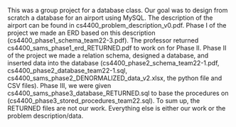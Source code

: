 This was a group project for a database class. Our goal was to design from scratch a database for an airport using MySQL. The description of the airport can be found in cs4400_problem_description_v0.pdf.
Phase I of the project we made an ERD based on this description (cs4400_phase1_schema_team22-3.pdf). The professor returned cs4400_sams_phase1_erd_RETURNED.pdf to work on for Phase II.
Phase II of the project we made a relation schema, designed a database, and inserted data into the database (cs4400_phase2_schema_team22-1.pdf, cs4400_phase2_database_team22-1.sql, cs4400_sams_phase2_DENORMALIZED_data_v2.xlsx, the python file and CSV files).
Phase III, we were given cs4400_sams_phase3_database_RETURNED.sql to base the procedures on (cs4400_phase3_stored_procedures_team22.sql).
To sum up, the RETURNED files are not our work. Everything else is either our work or the problem description/data.

